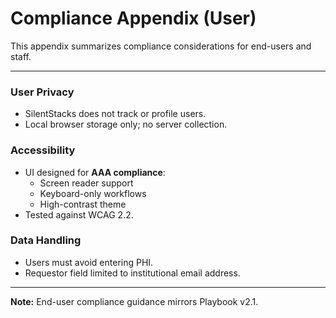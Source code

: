 # Compliance Appendix (User)

This appendix summarizes compliance considerations for end-users and staff.

---

### User Privacy
- SilentStacks does not track or profile users.
- Local browser storage only; no server collection.

### Accessibility
- UI designed for **AAA compliance**:
  - Screen reader support
  - Keyboard-only workflows
  - High-contrast theme
- Tested against WCAG 2.2.

### Data Handling
- Users must avoid entering PHI.
- Requestor field limited to institutional email address.

---

**Note:** End-user compliance guidance mirrors Playbook v2.1.
